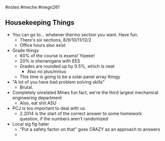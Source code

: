 #notes #meche #megn261

## Housekeeping Things
- You can go to... whatever thermo section you want. Have fun. 
	- There's six sections, 8/9/10/11/12/2
	- Office hours also exist
- Grade things
	- 60% of the course is exams! Yipeee!
	- 20% is shenanigans with EES
	- Grades are rounded up by 0.5%, which is neat
		- Also no plus/minus
	- This time is going to be a solar panel array thingy
- "A lot of you have bad problem solving skills"
	- Brutal.
- Completely unrelated Mines fun fact, we're the third largest mechanical engineering department
	- Also, eat shit ASU
- PCJ is too important to deal with us
	- 2.2014 is the start of the correct answer to some homework question, if the numbers aren't randomized
- Local sig fig hater
	- "Put a safety factor on that" goes CRAZY as an approach to answers
	- 